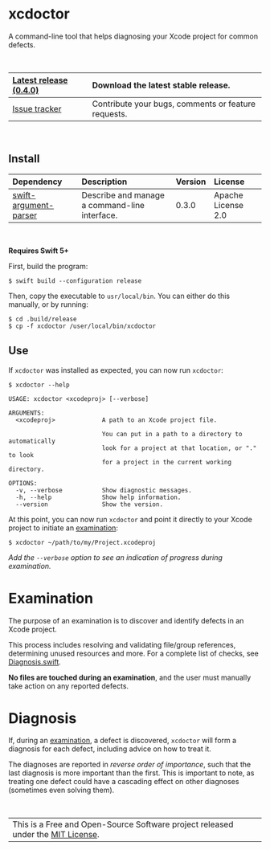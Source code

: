 # xcdoctor

A command-line tool that helps diagnosing your Xcode project for common defects.

<br />

| [Latest release (0.4.0)](https://github.com/jhauberg/xcdoctor/releases/tag/0.4.0) | Download the latest stable release.                 |
| :-------------------------------------------------------------------------------- | :-------------------------------------------------- |
| [Issue tracker](https://github.com/jhauberg/xcdoctor/issues)                      | Contribute your bugs, comments or feature requests. |

<br />

## Install

| Dependency                                                              | Description                                   | Version | License            |
| :---------------------------------------------------------------------- | :-------------------------------------------- | :------ | :----------------- |
| [swift-argument-parser](https://github.com/apple/swift-argument-parser) | Describe and manage a command-line interface. | 0.3.0   | Apache License 2.0 |

<br />

**Requires Swift 5+**

First, build the program:

```shell
$ swift build --configuration release
```

Then, copy the executable to `usr/local/bin`. You can either do this manually, or by running:

```shell
$ cd .build/release
$ cp -f xcdoctor /user/local/bin/xcdoctor
```

## Use

If `xcdoctor` was installed as expected, you can now run `xcdoctor`:

```shell
$ xcdoctor --help
```
```console
USAGE: xcdoctor <xcodeproj> [--verbose]

ARGUMENTS:
  <xcodeproj>             A path to an Xcode project file.

                          You can put in a path to a directory to automatically
                          look for a project at that location, or "." to look
                          for a project in the current working directory.

OPTIONS:
  -v, --verbose           Show diagnostic messages.
  -h, --help              Show help information.
  --version               Show the version.
```

At this point, you can now run `xcdoctor` and point it directly to your Xcode project to initiate an [examination](#examination):

```shell
$ xcdoctor ~/path/to/my/Project.xcodeproj
```

*Add the `--verbose` option to see an indication of progress during examination.*

# Examination

The purpose of an examination is to discover and identify defects in an Xcode project.

This process includes resolving and validating file/group references, determining unused resources and more. For a complete list of checks, see [Diagnosis.swift](https://github.com/jhauberg/xcdoctor/blob/master/Sources/XCDoctor/Diagnosis.swift#L14-L49).

**No files are touched during an examination**, and the user must manually take action on any reported defects.

# Diagnosis

If, during an [examination](#examination), a defect is discovered, `xcdoctor` will form a diagnosis for each defect, including advice on how to treat it.

The diagnoses are reported in _reverse order of importance_, such that the last diagnosis is more important than the first. This is important to note, as treating one defect could have a cascading effect on other diagnoses (sometimes even solving them).

<br />

<table>
  <tr>
    <td>
      This is a Free and Open-Source Software project released under the <a href="LICENSE">MIT License</a>.
    </td>
  </tr>
</table>
